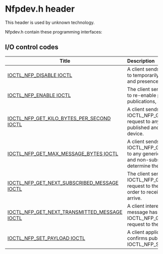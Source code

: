 # Nfpdev.h header


This header is used by unknown technology.

Nfpdev.h contain these programming interfaces:


## I/O control codes

| Title   | Description   |
| ---- |:---- |
| [IOCTL_NFP_DISABLE IOCTL](ni-nfpdev-ioctl-nfp-disable.md) | A client sends the IOCTL_NFP_DISABLE request to temporarily disable subscriptions, publications, and presence events. |
| [IOCTL_NFP_ENABLE IOCTL](ni-nfpdev-ioctl-nfp-enable.md) | The client sends the IOCTL_NFP_ENABLE request to re-enable previously disabled subscriptions, publications, and presence events. |
| [IOCTL_NFP_GET_KILO_BYTES_PER_SECOND IOCTL](ni-nfpdev-ioctl-nfp-get-kilo-bytes-per-second.md) | A client sends the IOCTL_NFP_GET_KILO_BYTES_PER_SECOND request to any generic handle, one that is non-published and non-subscribed, to the provider device. |
| [IOCTL_NFP_GET_MAX_MESSAGE_BYTES IOCTL](ni-nfpdev-ioctl-nfp-get-max-message-bytes.md) | A client sends the IOCTL_NFP_GET_MAX_MESSAGE_BYTES request to any generic handle, one that is non-published and non-subscribed, to the provider device to determine the maximum message size supported. |
| [IOCTL_NFP_GET_NEXT_SUBSCRIBED_MESSAGE IOCTL](ni-nfpdev-ioctl-nfp-get-next-subscribed-message.md) | The client sends the IOCTL_NFP_GET_NEXT_SUBSCRIBED_MESSAGE request to the subscription handle repeatedly in order to receive subscribed messages as they arrive. |
| [IOCTL_NFP_GET_NEXT_TRANSMITTED_MESSAGE IOCTL](ni-nfpdev-ioctl-nfp-get-next-transmitted-message.md) | A client interested in receiving notifications that a message has been transmitted will send the IOCTL_NFP_GET_NEXT_TRANSMITTED_MESSAGE request to the proximity driver. |
| [IOCTL_NFP_SET_PAYLOAD IOCTL](ni-nfpdev-ioctl-nfp-set-payload.md) | A client application sends message data and confirms publication with the IOCTL_NFP_SET_PAYLOAD request. |
